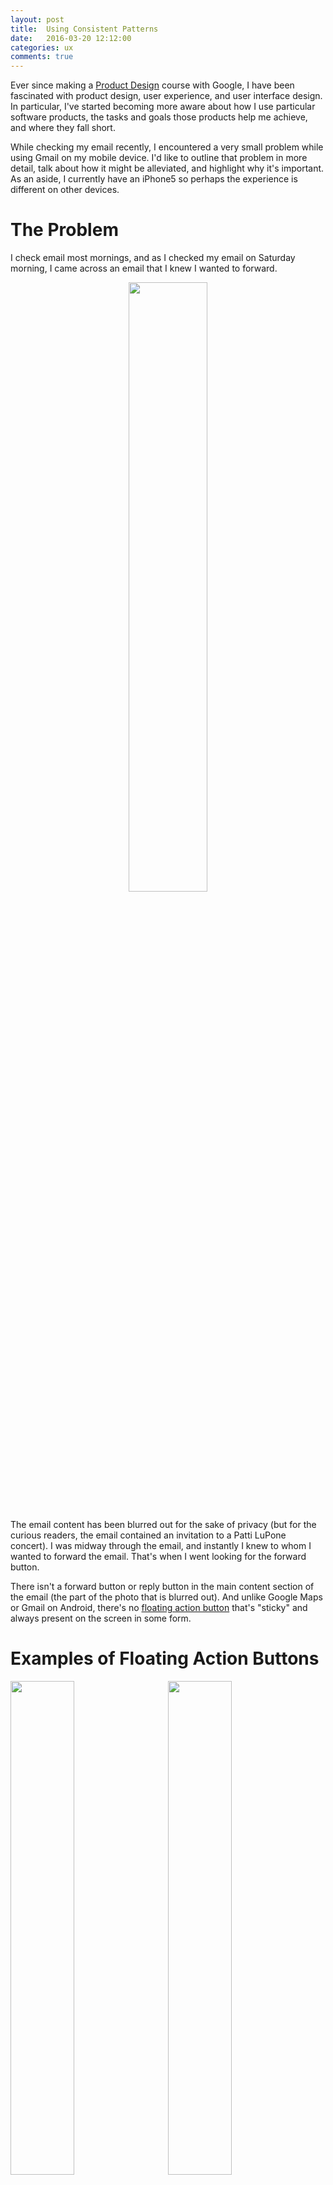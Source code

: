 ```yaml
---
layout: post
title:  Using Consistent Patterns
date:   2016-03-20 12:12:00
categories: ux
comments: true
---
```


Ever since making a [Product Design](https://www.udacity.com/course/product-design--ud509) course with Google, I have been fascinated with product design, user experience, and user interface design. In particular, I've started becoming more aware about how I use particular software products, the tasks and goals those products help me achieve, and where they fall short.

While checking my email recently, I encountered a very small problem while using Gmail on my mobile device. I'd like to outline that problem in more detail, talk about how it might be alleviated, and highlight why it's important. As an aside, I currently have an iPhone5 so perhaps the experience is different on other devices.

# The Problem

I check email most mornings, and as I checked my email on Saturday morning, I came across an email that I knew I wanted to forward.

<div style="text-align: center">
  <img style="width: 50%; margin-bottom: 15px" src="/assets/gmail_mid_email.jpg">
</div>

The email content has been blurred out for the sake of privacy (but for the curious readers, the email contained an invitation to a Patti LuPone concert). I was midway through the email, and instantly I knew to whom I wanted to forward the email. That's when I went looking for the forward button.

There isn't a forward button or reply button in the main content section of the email (the part of the photo that is blurred out). And unlike Google Maps or Gmail on Android, there's no [floating action button](https://www.google.com/design/spec/components/buttons-floating-action-button.html#buttons-floating-action-button-floating-action-button) that's "sticky" and always present on the screen in some form.

# Examples of Floating Action Buttons

<img style="width: 45%; float: left; margin-right: 5%; margin-bottom: 15px" src="/assets/gmail_android_fab.jpg">
<img style="width: 45%;" src="/assets/google_maps_fab.jpg">


<p style="clear: both">Looking again at my options (see below), it looked like I could either go back to my inbox. I could move, archive, or label this email by tapping the box icon with the down arrow in it. To be honest, I don't know what tapping that icon does because I've never used that feature. I could also delete the email by clicking the trash can icon, or I could see a list of other options by clicking the down arrow at the far right of the top menu.
</p>

<div style="text-align: center">
  <img style="width: 50%; margin-bottom: 15px" src="/assets/gmail_mid_email.jpg">
</div>

I clicked on the down arrow and encountered the following screen.

<div style="text-align: center">
  <img style="width: 50%; margin-bottom: 15px" src="/assets/gmail_menu_options.jpg">
</div>

This seems reasonable. I can move an email, label it, or even mark it as unread. I'm not quite sure why I would need to mute an email, but maybe there's something I can do about muting emails from a sender? ¯\\\_(ツ)\\_/¯ The most surprising thing about this screen was that I don't have an option to reply or forward an email. I thought this menu would contain the main actions that I could take with an email, but instead, the menu comprises a list of what I would call secondary actions, with the exception of "Mark as Spam".

Now, here's where I get a little confused as a user. I know the forward button must be around here somewhere so I look harder. I scroll back to the top of the menu and I see this.


<div style="text-align: center">
  <img style="width: 50%; margin-bottom: 15px" src="/assets/gmail_reply.jpg">
</div>

I hesitate to click on the reply button (the backwards arrow) because I don't want to reply to the email but instead forward it. There's no label on the icon so my best guess it that I'll be taken to a screen where I can reply to the email with Gmail pre-populating the "to" and "from" fields.

I take my chances and tap the backwards arrow, and then I see this menu.

<div style="text-align: center">
  <img style="width: 50%; margin-bottom: 15px" src="/assets/gmail_reply_options.jpg">
</div>

Phew, I can actually forward this email. Task complete!

The problem with that last step, however, is that the single reply arrow breaks my mental model of icons. I typically think one icon equals one action. A trash icon deletes an email. A downward chevron (arrow) shows me more menu options. But the reply button, let's me reply, reply all (in some cases), forward, or cancel.

Now in all fairness, I spent about 10 seconds trying to figure out how to forward this email, but I don't believe it should have been this hard. Part of the problem is that I scanned a long email, and I wanted to take action mid way through the email. If I would have scrolled to the bottom of the email, I would have easily encountered the reply and forward buttons.

<div style="text-align: center">
  <img style="width: 50%; margin-bottom: 15px" src="/assets/gmail_buttons.jpg">
</div>

# The Solution
The solution seems fairly simple to me. I'd probably duplicate some of the main email actions in the drop down of actions after clicking the down chevron. This menu is available throughout the entire time while reading the email, which gives the user more control and avoids what might be rare or edge cases like mine. Another option would be to use a label on the reply button at the top of the email and also add an option to forward with a label. There's enough screen real estate at the top of the email to permit the additions.

# Why It Matters
Making a great product that helps users should be a desirable goal for any business hoping to attract and retain its users. And with over [1 billion people](http://venturebeat.com/2015/05/28/google-chrome-now-has-over-1-billion-users/) on the planet using Google Chrome and Gmail, it's even more important that these products work according to user's mental models so that people can save time and just "get things done".

Take for example, Google's Chrome Extension Manager. I'd typically want to go to the extensions manager to...

*  see my current Chrome extensions
*  install a new Chrome extension
*  remove a Chrome extension
*  update some or all Chrome extensions

At the top of the menu, I see this...

<div style="text-align: center">
  <img style="margin-bottom: 15px" src="/assets/chrome_extension_menu.png">
</div>

So again, I have to think about where I might go to add an extension. It takes me a few seconds, and then I remember it's located at the bottom of the page after scrolling past all my chrome extensions.

<div style="text-align: center">
  <img style="margin-bottom: 15px" src="/assets/chrome_extension_add.png">
</div>

A simple solution would be to move the "Get more extensions" link to the top of the page, perhaps placing it next to the Extensions main heading.

I ended up paging down which saved some time, but I can't help but think that at least [one third](http://www.extremetech.com/internet/87484-85-of-firefox-users-use-add-ons-chrome-users-just-33) of Chrome's users have faced the same problem <span>&mdash;<span> it might even be a contributing factor to why only one third of Chrome users had installed at least one Chrome extension by June 2011.

1 billion people * 0.33 Chrome extension users * 3 seconds to figure out

= 990,000,000 seconds

OR

= 275,000 hours

OR

about 11,458 days of time spent discovering navigation for a task

That's alarming! Now, I'm not trying to say that these products are terrible because they certainly helps users (myself included) a lot more than they doesn't. If anything, I think it's a great reminder of how much care, planning, and testing goes into product development. It's also a reminder how important users are to the development of software products and what else might be lurking or hidden in their experiences.
